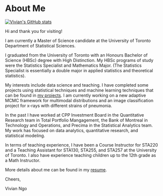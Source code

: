 # About Me

[![Vivian's GitHub stats](https://github-readme-stats.vercel.app/api?username=vivianngo97&count_private=true)](https://github.com/vivianngo97/github-readme-stats)

Hi and thank you for visiting! 

I am currently a Master of Science candidate at the University of Toronto Department of Statistical Sciences.

I graduated from the University of Toronto with an Honours Bachelor of Science (HBSc) degree with High Distinction. My HBSc programs of study were the Statistics Specialist and Mathematics Major. (The Statistics Specialist is essentially a double major in applied statistics and theoretical statistics).

My interests include data science and teaching. I have completed some projects using statistical techniques and machine learning techniques that can be found in [my projects](https://github.com/vivianngo97/My_Projects). I am currently working on a new adaptive MCMC framework for multimodal distributions and an image classification project for x-rays with different strains of pneumonia. 

In the past I have worked at CPP Investment Board in the Quantitative Research team in Total Portfolio Mangagement, the Bank of Montreal in Technology and Operations, and Precima in the Statistical Analytics team. My work has focused on data analytics, quantitative research, and statistical modeling. 

In terms of teaching experience, I have been a Course Instructor for STA220 and a Teaching Assistant for STA130, STA255, and STA257 at the University of Toronto. I also have experience teaching children up to the 12th grade as a Math Instructor. 

More details about me can be found in my [resume](https://github.com/vivianngo97/About_Me/blob/master/Vivian_Ngo_CV_20200717.pdf).

Cheers,

Vivian Ngo
